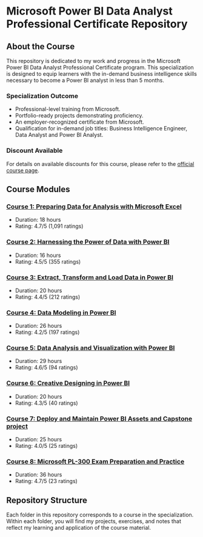 # Microsoft Power BI Data Analyst Professional Certificate Repository

## About the Course
This repository is dedicated to my work and progress in the Microsoft Power BI Data Analyst Professional Certificate program. This specialization is designed to equip learners with the in-demand business intelligence skills necessary to become a Power BI analyst in less than 5 months.

### Specialization Outcome
- Professional-level training from Microsoft.
- Portfolio-ready projects demonstrating proficiency.
- An employer-recognized certificate from Microsoft.
- Qualification for in-demand job titles: Business Intelligence Engineer, Data Analyst and Power BI Analyst.

### Discount Available
For details on available discounts for this course, please refer to the [official course page](#).

## Course Modules

### [Course 1: Preparing Data for Analysis with Microsoft Excel](/Course1)
- Duration: 18 hours
- Rating: 4.7/5 (1,091 ratings)

### [Course 2: Harnessing the Power of Data with Power BI](/Course2)
- Duration: 16 hours
- Rating: 4.5/5 (355 ratings)

### [Course 3: Extract, Transform and Load Data in Power BI](/Course3)
- Duration: 20 hours
- Rating: 4.4/5 (212 ratings)

### [Course 4: Data Modeling in Power BI](/Course4)
- Duration: 26 hours
- Rating: 4.2/5 (197 ratings)

### [Course 5: Data Analysis and Visualization with Power BI](/Course5)
- Duration: 29 hours
- Rating: 4.6/5 (94 ratings)

### [Course 6: Creative Designing in Power BI](/Course6)
- Duration: 20 hours
- Rating: 4.3/5 (40 ratings)

### [Course 7: Deploy and Maintain Power BI Assets and Capstone project](/Course7)
- Duration: 25 hours
- Rating: 4.0/5 (25 ratings)

### [Course 8: Microsoft PL-300 Exam Preparation and Practice](/Course8)
- Duration: 36 hours
- Rating: 4.7/5 (23 ratings)

## Repository Structure
Each folder in this repository corresponds to a course in the specialization. Within each folder, you will find my projects, exercises, and notes that reflect my learning and application of the course material.
